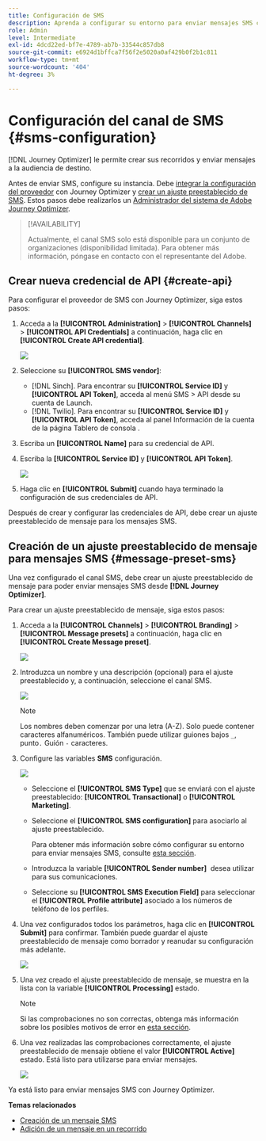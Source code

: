 ```yaml
---
title: Configuración de SMS
description: Aprenda a configurar su entorno para enviar mensajes SMS con Journey Optimizer
role: Admin
level: Intermediate
exl-id: 4dcd22ed-bf7e-4789-ab7b-33544c857db8
source-git-commit: e6924d1bffca7f56f2e5020a0af429b0f2b1c811
workflow-type: tm+mt
source-wordcount: '404'
ht-degree: 3%

---
```


# Configuración del canal de SMS {#sms-configuration}

[!DNL Journey Optimizer] le permite crear sus recorridos y enviar mensajes a la audiencia de destino.

Antes de enviar SMS, configure su instancia. Debe [integrar la configuración del proveedor](#create-api) con Journey Optimizer y [crear un ajuste preestablecido de SMS](#message-preset-sms). Estos pasos debe realizarlos un [Administrador del sistema de Adobe Journey Optimizer](../start/path/administrator.md).

>[!AVAILABILITY]
>
>Actualmente, el canal SMS solo está disponible para un conjunto de organizaciones (disponibilidad limitada). Para obtener más información, póngase en contacto con el representante del Adobe.

## Crear nueva credencial de API {#create-api}

Para configurar el proveedor de SMS con Journey Optimizer, siga estos pasos:

1. Acceda a la **[!UICONTROL Administration]** > **[!UICONTROL Channels]** > **[!UICONTROL API Credentials]** a continuación, haga clic en **[!UICONTROL Create API credential]**.

   ![](assets/sms_4.png)

1. Seleccione su **[!UICONTROL SMS vendor]**:

   * [!DNL Sinch]. Para encontrar su **[!UICONTROL Service ID]** y **[!UICONTROL API Token]**, acceda al menú SMS > API desde su cuenta de Launch.
   * [!DNL Twilio]. Para encontrar su **[!UICONTROL Service ID]** y **[!UICONTROL API Token]**, acceda al panel Información de la cuenta de la página Tablero de consola .

1. Escriba un **[!UICONTROL Name]** para su credencial de API.

1. Escriba la **[!UICONTROL Service ID]** y **[!UICONTROL API Token]**.

   ![](assets/sms_5.png)

1. Haga clic en **[!UICONTROL Submit]** cuando haya terminado la configuración de sus credenciales de API.

Después de crear y configurar las credenciales de API, debe crear un ajuste preestablecido de mensaje para los mensajes SMS.

## Creación de un ajuste preestablecido de mensaje para mensajes SMS {#message-preset-sms}

Una vez configurado el canal SMS, debe crear un ajuste preestablecido de mensaje para poder enviar mensajes SMS desde **[!DNL Journey Optimizer]**.

Para crear un ajuste preestablecido de mensaje, siga estos pasos:

1. Acceda a la **[!UICONTROL Channels]** > **[!UICONTROL Branding]** > **[!UICONTROL Message presets]** a continuación, haga clic en **[!UICONTROL Create Message preset]**.

   ![](assets/preset-create.png)

1. Introduzca un nombre y una descripción (opcional) para el ajuste preestablecido y, a continuación, seleccione el canal SMS.

   ![](assets/sms_preset.png)

   >[!NOTE]
   >
   > Los nombres deben comenzar por una letra (A-Z). Solo puede contener caracteres alfanuméricos. También puede utilizar guiones bajos `_`, punto`.` Guión `-` caracteres.

1. Configure las variables **SMS** configuración.

   ![](assets/preset-sms.png)

   * Seleccione el **[!UICONTROL SMS Type]** que se enviará con el ajuste preestablecido: **[!UICONTROL Transactional]** o **[!UICONTROL Marketing]**.

   * Seleccione el **[!UICONTROL SMS configuration]** para asociarlo al ajuste preestablecido.

      Para obtener más información sobre cómo configurar su entorno para enviar mensajes SMS, consulte [esta sección](sms-configuration.md).

   * Introduzca la variable **[!UICONTROL Sender number]** &#x200B; desea utilizar para sus comunicaciones.

   * Seleccione su **[!UICONTROL SMS Execution Field]** para seleccionar el **[!UICONTROL Profile attribute]** asociado a los números de teléfono de los perfiles.

1. Una vez configurados todos los parámetros, haga clic en **[!UICONTROL Submit]** para confirmar. También puede guardar el ajuste preestablecido de mensaje como borrador y reanudar su configuración más adelante.

   ![](assets/sms_preset_2.png)

1. Una vez creado el ajuste preestablecido de mensaje, se muestra en la lista con la variable **[!UICONTROL Processing]** estado.

   >[!NOTE]
   >
   >Si las comprobaciones no son correctas, obtenga más información sobre los posibles motivos de error en [esta sección](#monitor-message-presets).

1. Una vez realizadas las comprobaciones correctamente, el ajuste preestablecido de mensaje obtiene el valor **[!UICONTROL Active]** estado. Está listo para utilizarse para enviar mensajes.

   ![](assets/preset-active.png)

Ya está listo para enviar mensajes SMS con Journey Optimizer.

**Temas relacionados**

* [Creación de un mensaje SMS](../messages/create-sms.md)
* [Adición de un mensaje en un recorrido](../building-journeys/journeys-message.md)
